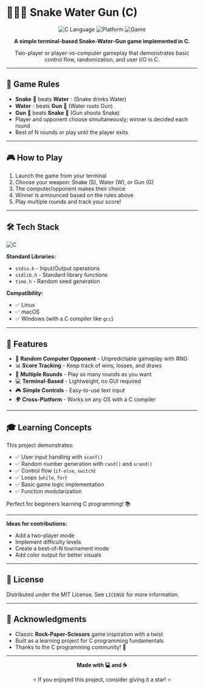 # 🐍💧🔫 Snake Water Gun (C)

<div align="center">

![C Language](https://img.shields.io/badge/Language-C-blue?style=for-the-badge&logo=c)
![Platform](https://img.shields.io/badge/Platform-Cross--Platform-green?style=for-the-badge)
![Game](https://img.shields.io/badge/Type-Terminal%20Game-orange?style=for-the-badge)

**A simple terminal-based Snake‑Water‑Gun game implemented in C.**

Two-player or player-vs-computer gameplay that demonstrates basic control flow, randomization, and user I/O in C.
</div>

---

## 📌 Game Rules

- **Snake** 🐍 beats **Water** 💧 (Snake drinks Water)
- **Water** 💧 beats **Gun** 🔫 (Water rusts Gun)  
- **Gun** 🔫 beats **Snake** 🐍 (Gun shoots Snake)
- Player and opponent choose simultaneously; winner is decided each round
- Best of N rounds or play until the player exits

---

## 🎮 How to Play

1. Launch the game from your terminal
2. Choose your weapon: Snake (S), Water (W), or Gun (G)
3. The computer/opponent makes their choice
4. Winner is announced based on the rules above
5. Play multiple rounds and track your score!

---

## 🛠 Tech Stack

![C](https://img.shields.io/badge/C-00599C?style=for-the-badge&logo=c&logoColor=white)

**Standard Libraries:**
- `stdio.h` - Input/Output operations
- `stdlib.h` - Standard library functions
- `time.h` - Random seed generation

**Compatibility:**
- ✅ Linux
- ✅ macOS  
- ✅ Windows (with a C compiler like `gcc`)

---

## 🎯 Features

- 🎲 **Random Computer Opponent** - Unpredictable gameplay with RNG
- 📊 **Score Tracking** - Keep track of wins, losses, and draws
- 🔄 **Multiple Rounds** - Play as many rounds as you want
- 💻 **Terminal-Based** - Lightweight, no GUI required
- 🎮 **Simple Controls** - Easy-to-use text input
- 🌍 **Cross-Platform** - Works on any OS with a C compiler

---

## 🎓 Learning Concepts

This project demonstrates:
- ✅ User input handling with `scanf()`
- ✅ Random number generation with `rand()` and `srand()`
- ✅ Control flow (`if-else`, `switch`)
- ✅ Loops (`while`, `for`)
- ✅ Basic game logic implementation
- ✅ Function modularization

Perfect for beginners learning C programming! 📚

---

**Ideas for contributions:**
- Add a two-player mode
- Implement difficulty levels
- Create a best-of-N tournament mode
- Add color output for better visuals

---

## 📝 License

Distributed under the MIT License. See `LICENSE` for more information.

---

## 🙏 Acknowledgments

- Classic **Rock-Paper-Scissors** game inspiration with a twist
- Built as a learning project for C programming fundamentals
- Thanks to the C programming community! 💙

---

<div align="center">

**Made with 💻 and ☕**

⭐ If you enjoyed this project, consider giving it a star! ⭐

</div>

